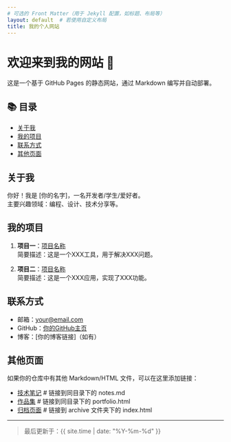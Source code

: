 ```yaml
---
# 可选的 Front Matter（用于 Jekyll 配置，如标题、布局等）
layout: default  # 若使用自定义布局
title: 我的个人网站
---
```


# 欢迎来到我的网站 👋

这是一个基于 GitHub Pages 的静态网站，通过 Markdown 编写并自动部署。

## 📚 目录
- [关于我](#关于我)
- [我的项目](#我的项目)
- [联系方式](#联系方式)
- [其他页面](#其他页面)


## 关于我
你好！我是 [你的名字]，一名开发者/学生/爱好者。  
主要兴趣领域：编程、设计、技术分享等。


## 我的项目
1. **项目一**：[项目名称](https://github.com/你的用户名/项目仓库)  
   简要描述：这是一个XXX工具，用于解决XXX问题。

2. **项目二**：[项目名称](https://github.com/你的用户名/项目仓库)  
   简要描述：这是一个XXX应用，实现了XXX功能。


## 联系方式
- 邮箱：your@email.com
- GitHub：[你的GitHub主页](https://github.com/你的用户名)
- 博客：[你的博客链接]（如有）


## 其他页面
如果你的仓库中有其他 Markdown/HTML 文件，可以在这里添加链接：
- [技术笔记](notes.md)  # 链接到同目录下的 notes.md
- [作品集](portfolio.html)  # 链接到同目录下的 portfolio.html
- [归档页面](archive/)  # 链接到 archive 文件夹下的 index.html


---

> 最后更新于：{{ site.time | date: "%Y-%m-%d" }}  <!-- 若使用 Jekyll，可自动显示更新时间 -->